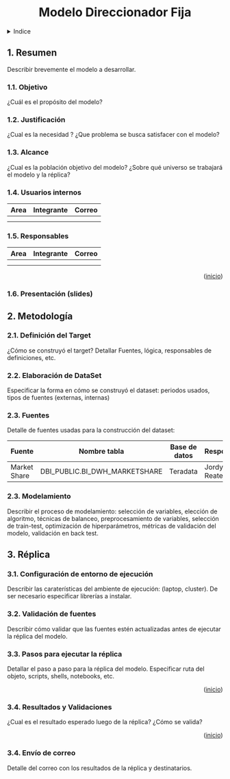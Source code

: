 <div id="top"></div>
<!-- PROJECT LOGO -->
<br />
<div>
  <h1 align="center">Modelo Direccionador Fija</h1> 
  </p>
</div>


<!-- Indice -->
<details>
  <summary>Indice</summary>
  <ol>
    <li>
      <a href="#resumen">Resumen</a>
      <ul>
        <li><a href="#objetivo">Objetivo</a></li>
      </ul>
    </li>
    <li>
      <a href="#metodologia">Metodología</a>
      <ul>
        <li><a href="#target">Definición del Target</a></li>
        <li><a href="#dataset">Elaboración del Dataset</a></li>
        <li><a href="#fuentes">Fuentes</a></li>
        <li><a href="#modelo">Modelamiento</a></li>
      </ul>
    </li>
    <li><a href="#replica">Réplica</a></li> 
    <ul>
        <li><a href="#entorno">Configuración de entorno</a></li>
        <li><a href="#validacion-fuentes">Validación de fuentes</a></li>
        <li><a href="#ejecutar-replica">Ejecutar réplica</a></li>
        <li><a href="#resultados">Resultados y validaciones</a></li>
        <li><a href="#correo">Correo</a></li>
    </ul>
  </ol>
</details>

<div id="resumen"></div>

## 1. Resumen

Describir brevemente el modelo a desarrollar.
### 1.1. Objetivo
¿Cuál es el propósito del modelo?
### 1.2. Justificación
¿Cual es la necesidad ? ¿Que problema se busca satisfacer con el modelo?
### 1.3. Alcance
¿Cual es la población objetivo del modelo? ¿Sobre qué universo se trabajará el modelo y la réplica?
### 1.4. Usuarios internos

|Area| Integrante| Correo |
|---|---|---|
|||
|||

### 1.5. Responsables

|Area| Integrante| Correo |
|---|---|---|
|||
|||
<p align="right">(<a href="#top">inicio</a>)</p>

### 1.6. Presentación (slides) 

<div id="metodologia"></div>

## 2. Metodología

<div id="target"></div>

### 2.1. Definición del Target
¿Cómo se construyó el target? Detallar Fuentes, lógica, responsables de definiciones, etc.

<div id="dataset"></div>

### 2.2. Elaboración de DataSet
Especificar la forma en cómo se construyó el dataset: periodos usados, tipos de fuentes (externas, internas)

<div id="fuentes"></div>

### 2.3. Fuentes 
Detalle de fuentes usadas para la construcción del dataset:

| Fuente | Nombre tabla | Base de datos | Responsable | Recurrencia | Actualización |
| ------ | ----------- | ----------- | ----------- | ----------- | ----------- |
| Market Share | DBI_PUBLIC.BI_DWH_MARKETSHARE | Teradata | Jordy Reateguí | Mensual | 12 cada mes |

<div id="modelo"></div>

### 2.3. Modelamiento

Describir el proceso de modelamiento: selección de variables, elección de algoritmo, técnicas de balanceo, preprocesamiento de variables, selección de train-test, optimización de hiperparámetros, métricas de validación del modelo, validación en back test.


<div id="replica"></div>

## 3. Réplica

<div id="entorno"></div>

### 3.1. Configuración de entorno de ejecución
Describir las caraterísticas del ambiente de ejecución: (laptop, cluster). De ser necesario especificar librerías a instalar.

<div id="validacion-fuentes"></div>

### 3.2. Validación de fuentes
Describir cómo validar que las fuentes estén actualizadas antes de ejecutar la réplica del modelo.

<div id="ejecutar-replica"></div>

### 3.3. Pasos para ejecutar la réplica

Detallar el paso a paso para la réplica del modelo. Especificar ruta del objeto, scripts, shells, notebooks, etc.

<p align="right">(<a href="#top">inicio</a>)</p>

<div id="resultados"></div>

### 3.4. Resultados y Validaciones

¿Cual es el resultado esperado luego de la réplica? ¿Cómo se valida?

<p align="right">(<a href="#top">inicio</a>)</p>

<div id="correo"></div>

### 3.4. Envío de correo

Detalle del correo con los resultados de la réplica y destinatarios.
